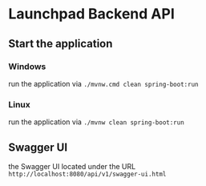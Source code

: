# Launchpad Backend API

## Start the application

### Windows
run the application via `./mvnw.cmd clean spring-boot:run`

### Linux

run the application via `./mvnw clean spring-boot:run`

## Swagger UI

the Swagger UI located under the URL `http://localhost:8080/api/v1/swagger-ui.html`